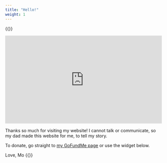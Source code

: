 ```yaml
---
title: "Hello!"
weight: 1
---
```


{{<menu-buttons>}}

<div style="position: relative; padding-bottom: 56.25%; height: 0; overflow: hidden;"><iframe src="https://www.youtube.com/embed/videoseries?list=PL-7cWd7RXBRgQx3oW2ReYNomoeCLqyHkY" style="position: absolute; top: 0; left: 0; width: 100%; height: 100%; border:0;" title="A Home for Mo YouTube videos" frameborder="0" allow="accelerometer; autoplay; clipboard-write; encrypted-media; gyroscope; picture-in-picture" allowfullscreen></iframe></div>

Thanks so much for visiting my website! I cannot talk or communicate, so my dad
made this website for me, to tell my story.

To donate, go straight to
[my GoFundMe page](https://www.gofundme.com/f/a-home-for-mo) or use the widget
below.

Love, Mo {{<icon class="fa fa-smile-o">}}

<div class="gfm-embed" data-url="https://www.gofundme.com/f/a-home-for-mo/widget/medium/" style="width: 478px; margin: auto;"></div><script defer src="https://www.gofundme.com/static/js/embed.js"></script>